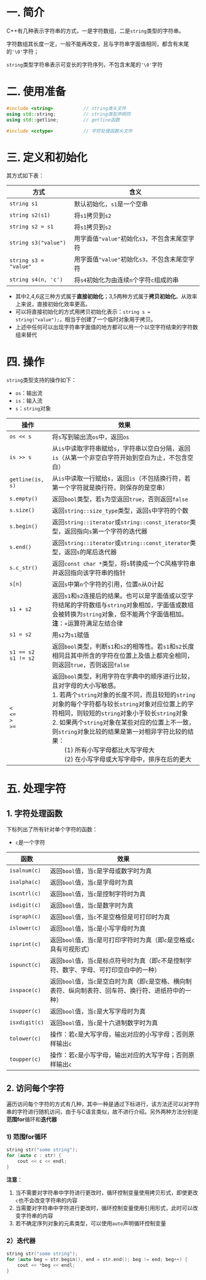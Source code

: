 # 一. 简介

C++有几种表示字符串的方式，一是字符数组，二是`string`类型的字符串。

字符数组其长度一定，一般不能再改变，且与字符串字面值相同，都含有末尾的`'\0'`字符；

`string`类型字符串表示可变长的字符序列，不包含末尾的`'\0'`字符

# 二. 使用准备

```c++
#include <string>			// string类头文件
using std::string;			// string类型声明符
using std::getline;			// getline函数

#include <cctype>			// 字符处理函数头文件
```



# 三. 定义和初始化

其方式如下表：

| 方式                  | 含义                                          |
| --------------------- | --------------------------------------------- |
| `string s1`           | 默认初始化，`s1`是一个空串                    |
| `string s2(s1)`       | 将`s1`拷贝到`s2`                              |
| `string s2 = s1`      | 将`s1`拷贝到`s2`                              |
| `string s3("value")`  | 用字面值`"value"`初始化`s3`，不包含末尾空字符 |
| `string s3 = "value"` | 用字面值`"value"`初始化`s3`，不包含末尾空字符 |
| `string s4(n, 'c')`   | 将`s4`初始化为由连续`n`个字符`c`组成的串      |

- 其中2,4,6这三种方式属于**直接初始化**；3,5两种方式属于**拷贝初始化**。从效率上来说，直接初始化效率更高。
- 可以将直接初始化的方式用拷贝初始化表示：`string s = string("value");`，相当于创建了一个临时对象用于拷贝。
- 上述中任何可以出现字符串字面值的地方都可以用一个以空字符结束的字符数组来替代



# 四. 操作

`string`类型支持的操作如下：

- `os`：输出流
- `is`：输入流
- `s`：`string`对象

| 操作                             | 效果                                                         |
| -------------------------------- | ------------------------------------------------------------ |
| `os << s`                        | 将`s`写到输出流`os`中，返回`os`                              |
| `is >> s`                        | 从`is`中读取字符串赋给`s`，字符串以空白分隔，返回`is`（从第一个非空白字符开始到空白为止，不包含空白） |
| `getline(is, s)`                 | 从`is`中读取一行赋给`s`，返回`is`（不包括换行符，若第一个字符就是换行符，则保存的是空串） |
| `s.empty()`                      | 返回`bool`类型，若`s`为空返回`true`，否则返回`false`         |
| `s.size()`                       | 返回`string::size_type`类型，返回`s`中字符的个数             |
| `s.begin()`                      | 返回`string::iterator`或`string::const_iterator`类型，返回指向`s`第一个字符的迭代器 |
| `s.end()`                        | 返回`string::iterator`或`string::const_iterator`类型，返回`s`的尾后迭代器 |
| `s.c_str()`                      | 返回`const char *`类型，将`s`转换成一个C风格字符串并返回指向该字符串的指针 |
| `s[n]`                           | 返回`s`中第`n`个字符的引用，位置`n`从0计起                   |
| `s1 + s2`                        | 返回`s1`和`s2`连接后的结果。也可以是字面值或以空字符结尾的字符数组与`string`对象相加，字面值或数组会被转换为`string`对象，但不能两个字面值相加。<br />**注**：`+`运算符满足左结合律 |
| `s1 = s2`                        | 用`s2`为`s1`赋值                                             |
| `s1 == s2`<br />`s1 != s2`       | 返回`bool`类型，判断`s1`和`s2`的相等性。若`s1`和`s2`长度相同且其中所含的字符在位置上及值上都完全相同，则返回`true`，否则返回`false` |
| `<`<br />`<=`<br />`>`<br />`>=` | 返回`bool`类型，利用字符在字典中的顺序进行比较，且对字母的大小写敏感。<br />1. 若两个`string`对象的长度不同，而且较短的`string`对象的每个字符都与较长`string`对象对应位置上的字符相同，则较短的`string`对象小于较长`string`对象<br />2. 如果两个`string`对象在某些对应的位置上不一致，则`string`对象比较的结果是第一对相异字符比较的结果：<br />&ensp;&ensp;&ensp;&ensp;(1) 所有小写字母都比大写字母大<br />&ensp;&ensp;&ensp;&ensp;(2) 在小写字母或大写字母中，排序在后的更大 |



# 五. 处理字符

## 1. 字符处理函数

下标列出了所有针对单个字符的函数：

- `c`是一个字符

| 函数          | 效果                                                         |
| ------------- | ------------------------------------------------------------ |
| `isalnum(c)`  | 返回`bool`值，当`c`是字母或数字时为真                        |
| `isalpha(c)`  | 返回`bool`值，当`c`是字母时为真                              |
| `iscntrl(c)`  | 返回`bool`值，当`c`是控制字符时为真                          |
| `isdigit(c)`  | 返回`bool`值，当`c`是数字时为真                              |
| `isgraph(c)`  | 返回`bool`值，当`c`不是空格但是可打印时为真                  |
| `islower(c)`  | 返回`bool`值，当`c`是小写字母时为真                          |
| `isprint(c)`  | 返回`bool`值，当`c`是可打印字符时为真（即`c`是空格或`c`具有可视形式） |
| `ispunct(c)`  | 返回`bool`值，当`c`是标点符号时为真（即`c`不是控制字符、数字、字母、可打印空白中的一种） |
| `isspace(c)`  | 返回`bool`值，当`c`是空白时为真（即`c`是空格、横向制表符、纵向制表符、回车符、换行符、进纸符中的一种） |
| `isupper(c)`  | 返回`bool`值，当`c`是大写字母时为真                          |
| `isxdigit(c)` | 返回`bool`值，当`c`是十六进制数字时为真                      |
| `tolower(c)`  | 操作：若`c`是大写字母，输出对应的小写字母；否则原样输出`c`   |
| `toupper(c)`  | 操作：若`c`是小写字母，输出对应的大写字母；否则原样输出`c`   |



## 2. 访问每个字符

遍历访问每个字符的方式有几种，其中一种是通过下标进行，该方法还可以对字符串的字符进行随机访问，由于与C语言类似，故不进行介绍。另外两种方法分别是**范围for**循环和**迭代器**

### 1) 范围for循环

```c++
string str("some string");
for (auto c : str) {
    cout << c << endl;
}
```

**注意**：

1. 当不需要对字符串中字符进行更改时，循环控制变量使用拷贝形式，即使更改`c`也不会改变字符串的内容
2. 当需要对字符串中字符进行更改时，循环控制变量使用引用形式，此时可以改变字符串的内容
3. 若不确定序列对象的元素类型，可以使用`auto`声明循环控制变量



### 2）迭代器

```c++
string str("some string");
for (auto beg = str.begin(), end = str.end(); beg != end; beg++) {
	cout << *beg << endl;
}
```

